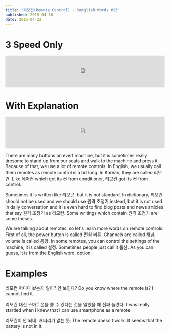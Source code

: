 ```yaml
---
title: "리모컨(Remote Control) - Konglish Words #13"
published: 2015-04-16
date: 2015-04-22
---
```


#  3 Speed Only

<iframe id="audio_iframe" src="https://www.podbean.com/media/player/gazvi-555454?skin=10" width="100%" height="100" frameborder="0" scrolling="no"></iframe>

#  With Explanation

<iframe id="audio_iframe" src="https://www.podbean.com/media/player/7yubk-555457?skin=10" width="100%" height="100" frameborder="0" scrolling="no"></iframe>

There are many buttons on evert machine, but it is sometimes really tiresome to stand up from our seats and walk to the machine and press it. Because of that, we use a lot of remote controls. In English, we usually call them remotes as remote control is a bit long. In Korean, they are called 리모컨. Like 에어컨 which got its 컨 from conditioner, 리모컨 got its 컨 from control.

Sometimes it is written like 리모콘, but it is not standard. In dictionary, 리모컨 should not be used and we should use 원격 조정기 instead, but it is not used in daily conversation and it is even hard to find blog posts and news articles that say 원격 조정기 as 리모컨. Some writings which contain 원격 조정기 are some theses.

We are talking about remotes, so let's learn more words on remote controls. First of all, the power button is called 전원 버튼. Channels are called 채널, volume is called 음향. In some remotes, you can control the settings of the machine, it is called 설정. Sometimes people just call it 옵션. As you can guess, it is from the English word, option.

#  Examples

리모컨 어디다 놨는지 알아? 안 보인다?
Do you know where the remote is? I cannot find it.

리모컨 대신 스마트폰을 쓸 수 있다는 것을 알았을 때 진짜 놀랐다.
I was really startled when I knew that I can use smartphone as a remote.

리모컨이 안 되네. 배터리가 없는 듯.
The remote doesn't work. It seems that the battery is not in it.